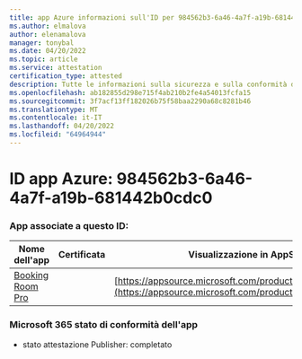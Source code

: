 ```yaml
---
title: app Azure informazioni sull'ID per 984562b3-6a46-4a7f-a19b-681442b0cdc0
ms.author: elmalova
author: elenamalova
manager: tonybal
ms.date: 04/20/2022
ms.topic: article
ms.service: attestation
certification_type: attested
description: Tutte le informazioni sulla sicurezza e sulla conformità disponibili per 984562b3-6a46-4a7f-a19b-681442b0cdc0.
ms.openlocfilehash: ab182855d298e715f4ab210b2fe4a54013fcfa15
ms.sourcegitcommit: 3f7acf13ff182026b75f58baa2290a68c8281b46
ms.translationtype: MT
ms.contentlocale: it-IT
ms.lasthandoff: 04/20/2022
ms.locfileid: "64964944"
---
```

# <a name="azure-app-id-984562b3-6a46-4a7f-a19b-681442b0cdc0"></a>ID app Azure: 984562b3-6a46-4a7f-a19b-681442b0cdc0


### <a name="apps-associated-with-this-id"></a>App associate a questo ID:
| **Nome dell'app** | **Certificata** | **Visualizzazione in AppSource** |
|--------------|---------------|-----------------------|
| [Booking Room Pro](../forward/WA200003337.md) |  | [https://appsource.microsoft.com/product/office/WA200003337](https://appsource.microsoft.com/product/office/WA200003337) |

### <a name="microsoft-365-app-compliance-status"></a>Microsoft 365 stato di conformità dell'app
- stato attestazione Publisher: completato
